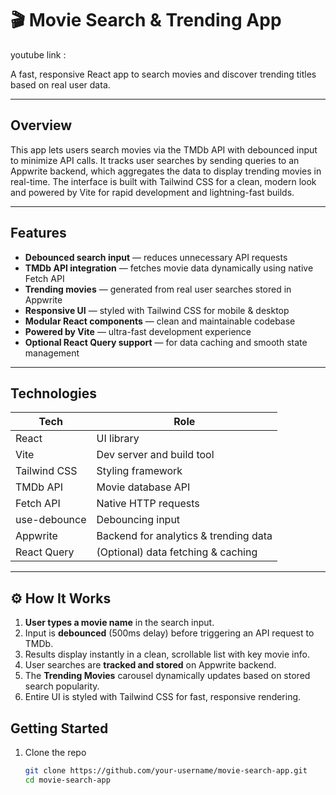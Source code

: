 # 🎬 Movie Search & Trending App
youtube link : [](https://youtu.be/heAWBq6kZnc)

A fast, responsive React app to search movies and discover trending titles based on real user data.

---

## Overview

This app lets users search movies via the TMDb API with debounced input to minimize API calls. It tracks user searches by sending queries to an Appwrite backend, which aggregates the data to display trending movies in real-time. The interface is built with Tailwind CSS for a clean, modern look and powered by Vite for rapid development and lightning-fast builds.

---

## Features

- **Debounced search input** — reduces unnecessary API requests  
- **TMDb API integration** — fetches movie data dynamically using native Fetch API  
- **Trending movies** — generated from real user searches stored in Appwrite  
- **Responsive UI** — styled with Tailwind CSS for mobile & desktop  
- **Modular React components** — clean and maintainable codebase  
- **Powered by Vite** — ultra-fast development experience  
- **Optional React Query support** — for data caching and smooth state management  

---

## Technologies

| Tech          | Role                                   |
|---------------|--------------------------------------|
| React         | UI library                           |
| Vite          | Dev server and build tool            |
| Tailwind CSS  | Styling framework                    |
| TMDb API      | Movie database API                   |
| Fetch API     | Native HTTP requests                 |
| use-debounce  | Debouncing input                     |
| Appwrite      | Backend for analytics & trending data|
| React Query   | (Optional) data fetching & caching  |

---
## ⚙️ How It Works

1. **User types a movie name** in the search input.
2. Input is **debounced** (500ms delay) before triggering an API request to TMDb.
3. Results display instantly in a clean, scrollable list with key movie info.
4. User searches are **tracked and stored** on Appwrite backend.
5. The **Trending Movies** carousel dynamically updates based on stored search popularity.
6. Entire UI is styled with Tailwind CSS for fast, responsive rendering.

## Getting Started

1. Clone the repo  
   ```bash
   git clone https://github.com/your-username/movie-search-app.git
   cd movie-search-app
